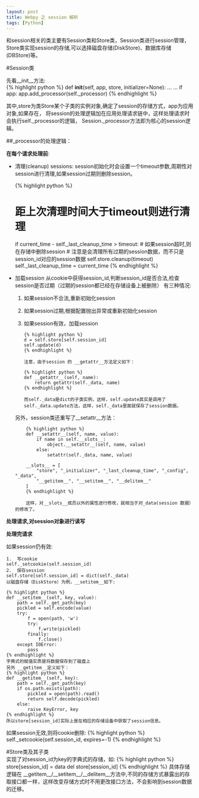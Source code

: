 ```yaml
---
layout: post
title: Webpy 之 session 解析
tags: [Python]
---
```


和session相关的类主要有Session类和Store类，Session类进行session管理，Store类实现session的存储,可以选择磁盘存储(DiskStore)、数据库存储(DBStore)等。

#Session类

先看__init__方法:  
{% highlight python %}
def __init__(self, app, store, initializer=None):
    ...
    ...
    if app:
        app.add_processor(self._processor)
{% endhighlight %}

其中,store为类Store某个子类的实例对象,确定了session的存储方式，app为应用对象,如果存在，
将session的处理逻辑加在应用处理请求链中，这样处理请求时会执行self._processor的逻辑，
Session._processor方法即为核心的session逻辑。

##_processor的处理逻辑：   

**在每个请求处理前**:

+   清理(cleanup) sessions:
    session初始化时会设置一个timeout参数,周期性对session进行清理,如果session过期则删除session。     

    {% highlight python %}
    # 距上次清理时间大于timeout则进行清理
    if current_time - self._last_cleanup_time > timeout:
            # 如果session超时,则在存储中删除session
            # 注意是会清理所有过期的session数据，而不只是session_id对应的session数据
            self.store.cleanup(timeout)
            self._last_cleanup_time = current_time
    {% endhighlight %}

+   加载session
    从cookie中获得session_id,判断session_id是否合法,检查session是否过期（过期的session都已经在存储设备上被删除）
    有三种情况:     

    1.  如果session不合法,重新初始化session    
    2.  如果session过期,根据配置抛出异常或重新初始化session    
    3.  如果session有效，加载session     

            {% highlight python %}
            d = self.store[self.session_id]
            self.update(d)
            {% endhighlight %}       

            注意，由于session 的 __getattr__方法定义如下：     

            {% highlight python %}
            def __getattr__(self, name):
                return getattr(self._data, name)
            {% endhighlight %}

            而self._data是dict的子类实例，这样，self.update其实是调用了self._data.update方法，这样，self._data里面就保存了session数据。
    另外，session类还重写了__setattr__方法：    

            {% highlight python %}
            def __setattr__(self, name, value):
                if name in self.__slots__:
                    object.__setattr__(self, name, value)
                else:
                    setattr(self._data, name, value)

            __slots__ = [
                "store", "_initializer", "_last_cleanup_time", "_config", "_data", 
                "__getitem__", "__setitem__", "__delitem__"
            ]
            {% endhighlight %}     

            这样，对__slots__成员以外的属性进行修改，就相当于对_data(session 数据）的修改了。


**处理请求,对session对象进行读写**

**处理完请求**     

如果session仍有效:      

    1.  写cookie    
    self._setcookie(self.session_id)
    2.  保存session
    self.store[self.session_id] = dict(self._data)
    以磁盘存储（DiskStore）为例，__setitem__如下: 

    {% highlight python %}
    def __setitem__(self, key, value):
        path = self._get_path(key)
        pickled = self.encode(value)    
        try:
            f = open(path, 'w')
            try:
                f.write(pickled)
            finally: 
                f.close()
        except IOError:
            pass
    {% endhighlight %}
    字典式的赋值实质是将数据保存到了磁盘上
    另外 __getitem__定义如下：
    {% highlight python %}
    def __getitem__(self, key):
        path = self._get_path(key)
        if os.path.exists(path): 
            pickled = open(path).read()
            return self.decode(pickled)
        else:
            raise KeyError, key
    {% endhighlight %}
    所以store[session_id]实际上是在相应的存储设备中获取了session信息。


如果session无效,则将cookie删除:
{% highlight python %}
self._setcookie(self.session_id, expires=-1)
{% endhighlight %}


#Store类及其子类  
实现了对session_id为key的字典式的存储，如:
{% highlight python %}
store[session_id] = data
del store[session_id]
{% endhighlight %}
具体存储逻辑在 \_\_getitem\_\_/\_\_setitem\_\_/\_\_delitem\_\_方法中,不同的存储方式暴露出的存取接口都一样，这样改变存储方式时不用更改接口方法，不会影响到session数据的迁移。
